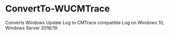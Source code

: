 # ConvertTo-WUCMTrace
Converts Windows Update Log to CMTrace compatible Log on Windows 10, Windows Server 2016/19

